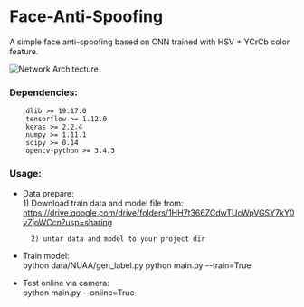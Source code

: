 # Face-Anti-Spoofing
A simple face anti-spoofing based on CNN trained with HSV + YCrCb color feature.

![Network Architecture](https://github.com/Oreobird/Face-Anti-Spoofing/raw/master/model.png) 

### Dependencies:<br>
		dlib >= 19.17.0
		tensorflow >= 1.12.0
		keras >= 2.2.4
		numpy >= 1.11.1
		scipy >= 0.14
		opencv-python >= 3.4.3

### Usage:<br>
* Data prepare:<br>
		1) Download train data and model file from:<br>
		   https://drive.google.com/drive/folders/1HH7t366ZCdwTUcWpVGSY7kY0yZjoWCcn?usp=sharing
		
		2) untar data and model to your project dir
* Train model:<br>
		python data/NUAA/gen_label.py
		python main.py --train=True
* Test online via camera:<br>
		python main.py --online=True
